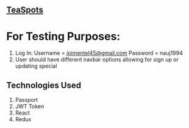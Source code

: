 ## [TeaSpots](https://safe-castle-74337.herokuapp.com/login#/)
# For Testing Purposes:
1. Log In: Username = jpimentel45@gmail.com Password = nauj1994
2. User should have different navbar options allowing for sign up or updating special

## Technologies Used
1. Passport
2. JWT Token
3. React
4. Redux
